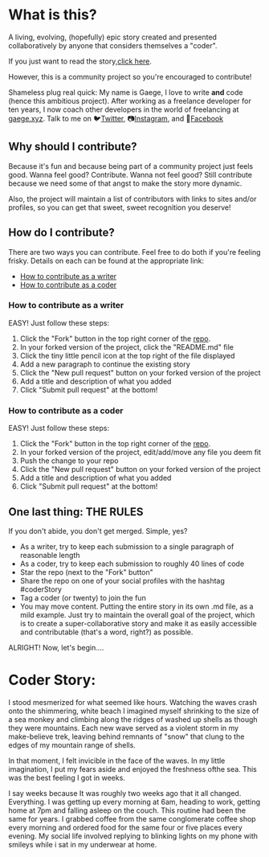 # What is this?

A living, evolving, (hopefully) epic story created and presented collaboratively by anyone that considers themselves a "coder".

If you just want to read the story,[click here](#coder-story).

However, this is a community project so you're encouraged to contribute!

Shameless plug real quick: My name is Gaege, I love to write **and** code (hence this ambitious project). After working as a freelance developer for ten years, I now coach other developers in the world of freelancing at [gaege.xyz](https://www.gaege.xyz). Talk to me on :bird:[Twitter](https://www.twitter.com/gaegeroot), :camera:[Instagram](https://www.instagram.com/gaegeroot), and :bust_in_silhouette:[Facebook](https://www.facebook.com/gaegeroot)

## Why should I contribute?

Because it's fun and because being part of a community project just feels good. Wanna feel good? Contribute. Wanna not feel good? Still contribute because we need some of that angst to make the story more dynamic.

Also, the project will maintain a list of contributors with links to sites and/or profiles, so you can get that sweet, sweet recognition you deserve!

## How do I contribute?

There are two ways you can contribute. Feel free to do both if you're feeling frisky. Details on each can be found at the appropriate link:

* [How to contribute as a writer](#how-to-contribute-as-a-writer)
* [How to contribute as a coder](#how-to-contribute-as-a-coder)

### How to contribute as a writer
EASY! Just follow these steps:
1. Click the "Fork" button in the top right corner of the [repo](https://github.com/GaegeRoot/coder-story).
2. In your forked version of the project, click the "README.md" file
3. Click the tiny little pencil icon at the top right of the file displayed
4. Add a new paragraph to continue the existing story
5. Click the "New pull request" button on your forked version of the project
6. Add a title and description of what you added
7. Click "Submit pull request" at the bottom!

### How to contribute as a coder
EASY! Just follow these steps:
1. Click the "Fork" button in the top right corner of the [repo](https://github.com/GaegeRoot/coder-story).
2. In your forked version of the project, edit/add/move any file you deem fit
3. Push the change to your repo
4. Click the "New pull request" button on your forked version of the project
5. Add a title and description of what you added
6. Click "Submit pull request" at the bottom!

## One last thing: THE RULES
If you don't abide, you don't get merged. Simple, yes?
* As a writer, try to keep each submission to a single paragraph of reasonable length
* As a coder, try to keep each submission to roughly 40 lines of code
* Star the repo (next to the "Fork" button"
* Share the repo on one of your social profiles with the hashtag \#coderStory
* Tag a coder (or twenty) to join the fun
* You may move content. Putting the entire story in its own .md file, as a mild example. Just try to maintain the overall goal of the project, which is to create a super-collaborative story and make it as easily accessible and contributable (that's a word, right?) as possible.

ALRIGHT! Now, let's begin....

# Coder Story:

I stood mesmerized for what seemed like hours. Watching the waves crash onto the shimmering, white beach I imagined myself shrinking to the size of a sea monkey and climbing along the ridges of washed up shells as though they were mountains. Each new wave served as a violent storm in my make-believe trek, leaving behind remnants of "snow" that clung to the edges of my mountain range of shells. 

In that moment, I felt invicible in the face of the waves. In my little imagination, I put my fears aside and enjoyed the freshness ofthe sea. This was the best feeling I got in weeks.

I say weeks because It was roughly two weeks ago that it all changed. Everything. I was getting up every morning at 6am, heading to work, getting home at 7pm and falling asleep on the couch. This routine had been the same for years. I grabbed coffee from the same conglomerate coffee shop every morning and ordered food for the same four or five places every evening. My social life involved replying to blinking lights on my phone with smileys while i sat in my underwear at home.
